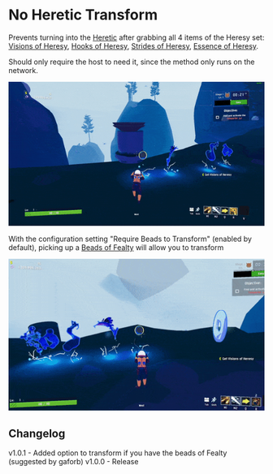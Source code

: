 ﻿# No Heretic Transform

Prevents turning into the [Heretic](https://riskofrain2.fandom.com/wiki/Heretic) after grabbing all 4 items of the Heresy set: [Visions of Heresy](https://riskofrain2.fandom.com/wiki/Visions_of_Heresy), [Hooks of Heresy](https://riskofrain2.fandom.com/wiki/Hooks_of_Heresy), [Strides of Heresy](https://riskofrain2.fandom.com/wiki/Hooks_of_Heresy), [Essence of Heresy](https://riskofrain2.fandom.com/wiki/Essence_of_Heresy).

Should only require the host to need it, since the method only runs on the network.

![preview](https://raw.githubusercontent.com/DestroyedClone/PoseHelper/master/NoHereticTransform/noheresypreview.gif)

With the configuration setting "Require Beads to Transform" (enabled by default), picking up a [Beads of Fealty](https://riskofrain2.fandom.com/wiki/Beads_of_Fealty) will allow you to transform

![preview for config setting](https://raw.githubusercontent.com/DestroyedClone/PoseHelper/master/NoHereticTransform/noheresybeadspreview.gif)

## Changelog
v1.0.1 - Added option to transform if you have the beads of Fealty (suggested by gaforb)
v1.0.0 - Release
